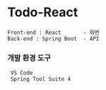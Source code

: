 # Todo-React
    Front-end : React       - 화면
    Back-end : Spring Boot  - API
    
### 개발 환경 도구
     VS Code
     Spring Tool Suite 4
